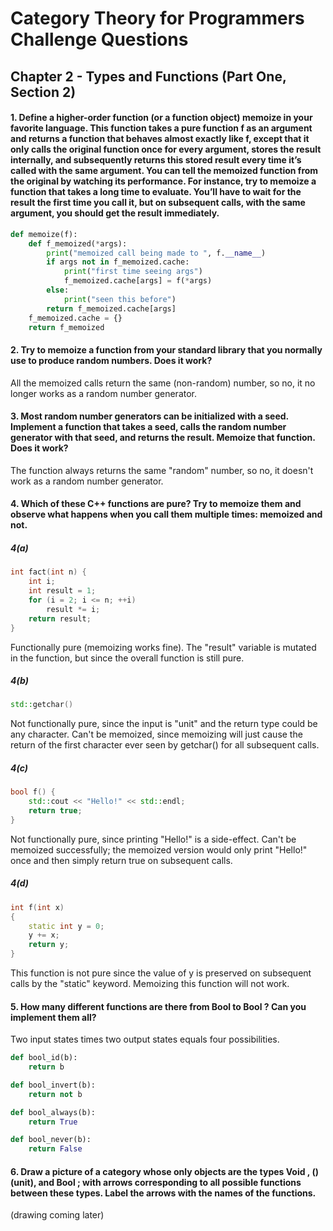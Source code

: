# Category Theory for Programmers Challenge Questions

## Chapter 2 - Types and Functions (Part One, Section 2)

#### 1. Define a higher-order function (or a function object) memoize in your favorite language. This function takes a pure function f as an argument and returns a function that behaves almost exactly like f, except that it only calls the original function once for every argument, stores the result internally, and subsequently returns this stored result every time it’s called with the same argument. You can tell the memoized function from the original by watching its performance. For instance, try to memoize a function that takes a long time to evaluate. You’ll have to wait for the result the first time you call it, but on subsequent calls, with the same argument, you should get the result immediately.
```python
def memoize(f):
    def f_memoized(*args):
        print("memoized call being made to ", f.__name__)
        if args not in f_memoized.cache:
            print("first time seeing args")
            f_memoized.cache[args] = f(*args)
        else:
            print("seen this before")
        return f_memoized.cache[args]
    f_memoized.cache = {}
    return f_memoized
```

#### 2. Try to memoize a function from your standard library that you normally use to produce random numbers. Does it work?
All the memoized calls return the same (non-random) number, so no, it no longer works as a random number generator.

#### 3. Most random number generators can be initialized with a seed. Implement a function that takes a seed, calls the random number generator with that seed, and returns the result. Memoize that function. Does it work?
The function always returns the same "random" number, so no, it doesn't work as a random number generator.

#### 4. Which of these C++ functions are pure? Try to memoize them and observe what happens when you call them multiple times: memoized and not.

##### 4(a)
```c++
int fact(int n) {
    int i;
    int result = 1;
    for (i = 2; i <= n; ++i)
        result *= i;
    return result;
}
```
Functionally pure (memoizing works fine). The "result" variable is mutated in the function, but since the overall function is still pure.

##### 4(b) 

```c++
std::getchar()
```
Not functionally pure, since the input is "unit" and the return type could be any character. Can't be memoized, since memoizing will just cause the return of the first character ever seen by getchar() for all subsequent calls.

##### 4(c)

```c++
bool f() { 
    std::cout << "Hello!" << std::endl;
    return true; 
}
```
Not functionally pure, since printing "Hello!" is a side-effect. Can't be memoized successfully; the memoized version would only print "Hello!" once and then simply return true on subsequent calls.

##### 4(d)

```c++
int f(int x)
{
    static int y = 0;
    y += x;
    return y;
}
```
This function is not pure since the value of y is preserved on subsequent calls by the "static" keyword. Memoizing this function will not work.

#### 5.  How many different functions are there from Bool to Bool ? Can you implement them all?
Two input states times two output states equals four possibilities.
```python
def bool_id(b):
    return b

def bool_invert(b):
    return not b

def bool_always(b):
    return True

def bool_never(b):
    return False
```
#### 6.  Draw a picture of a category whose only objects are the types Void , () (unit), and Bool ; with arrows corresponding to all possible functions between these types. Label the arrows with the names of the functions.
(drawing coming later)
